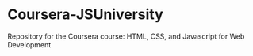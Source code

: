 # Coursera-JSUniversity
Repository for the Coursera course: HTML, CSS, and Javascript for Web Development
